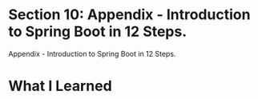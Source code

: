 # Section 10: Appendix - Introduction to Spring Boot in 12 Steps.  

Appendix - Introduction to Spring Boot in 12 Steps.  

# What I Learned
